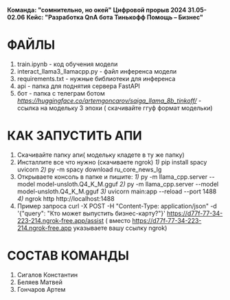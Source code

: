 
**Команда: "сомнительно, но окей"**
**Цифровой прорыв 2024 31.05-02.06**
**Кейс: "Разработка QnA бота Тинькофф Помощь – Бизнес"**

# ФАЙЛЫ
1. train.ipynb - код обучения модели 
2. interact_llama3_llamacpp.py - файл инференса модели 
3. requirements.txt - нужные библиотеки для инференса
4. api - папка для поднятия сервера FastAPI
5. бот - папка с телеграм ботом
*https://huggingface.co/artemgoncarov/saiga_llama_8b_tinkoff/* - ссылка на модельку 3 эпохи ( скачивайте ггуф формат модельки)

# КАК ЗАПУСТИТЬ АПИ
1. Скачивайте папку апи( модельку кладете в ту же папку)
2. Инсталлите все что нужно (скачиваете ngrok)
    *1)* pip install spacy uvicorn
    *2)* py -m spacy download ru_core_news_lg
3. Открываете консоль в папке и пишите:
    *1)* py -m llama_cpp.server --model model-unsloth.Q4_K_M.gguf
    *2)* py -m llama_cpp.server --model model-unsloth.Q4_K_M.gguf
    *3)* uvicorn main:app --reload --port 1488
    *4)* ngrok http http://localhost:1488
4. Пример запроса
  curl -X POST -H "Content-Type: application/json" -d '{"query": "Кто может выпустить бизнес-карту?"}' https://d77f-77-34-223-214.ngrok-free.app/assist ( вместо https://d77f-77-34-223-214.ngrok-free.app указываете вашу ссылку ngrok)

# СОСТАВ КОМАНДЫ
1) Сигалов Константин
2) Беляев Матвей
3) Гончаров Артем
